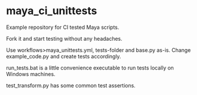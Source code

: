 # maya_ci_unittests
Example repository for CI tested Maya scripts.

Fork it and start testing without any headaches.


Use workflows>maya_unittests.yml, tests-folder and base.py as-is. Change example_code.py and create tests accordingly.

run_tests.bat is a little convenience executable to run tests locally on Windows machines.

test_transform.py has some common test assertions.

